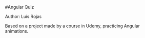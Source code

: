 #Angular Quiz

Author: Luis Rojas

Based on a project made by a course in Udemy, practicing Angular animations.